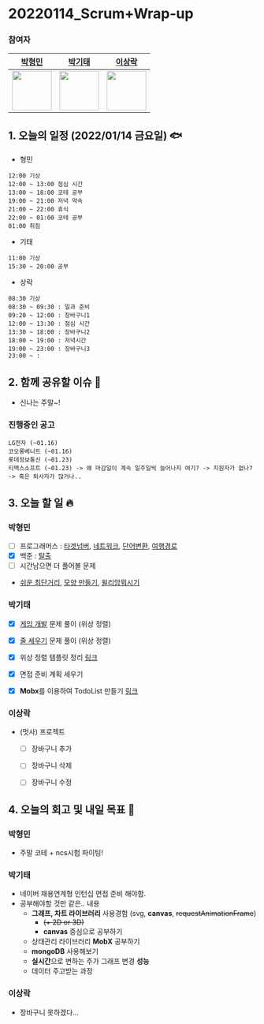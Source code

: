 # 20220114_Scrum+Wrap-up

### 참여자

| [박형민](https://github.com/npnppn)  | [박기태](https://github.com/idiot-kitto)   | [이상락](https://github.com/SangRakee)  |
| :------: | :------: | :------:
|<img src="https://github.com/npnppn.png" width="80"> | <img src="https://github.com/idiot-kitto.png" width="80">|<img src="https://github.com/SangRakee.png" width="80">

## 1. 오늘의 일정 (2022/01/14 금요일) 🐟

- 형민
```
12:00 기상
12:00 ~ 13:00 점심 시간
13:00 ~ 18:00 코테 공부
19:00 ~ 21:00 저녁 약속
21:00 ~ 22:00 휴식
22:00 ~ 01:00 코테 공부
01:00 취침
```

- 기태
```
11:00 기상
15:30 ~ 20:00 공부
```

- 상락
```
08:30 기상
08:30 ~ 09:30 : 일과 준비
09:20 ~ 12:00 : 장바구니1
12:00 ~ 13:30 : 점심 시간
13:30 ~ 18:00 : 장바구니2
18:00 ~ 19:00 : 저녁시간
19:00 ~ 23:00 : 장바구니3
23:00 ~ : 

```

## 2. 함께 공유할 이슈 💌
- 신나는 주말~!

### 진행중인 공고
```
LG전자 (~01.16)
코오롱베니트 (~01.16)
롯데정보통신 (~01.23)
티맥스소프트 (~01.23) -> 왜 마감일이 계속 일주일씩 늘어나지 여기? -> 지원자가 없나? -> 혹은 퇴사자가 많거나..
```



## 3. 오늘 할 일 🔥



### 박형민
- [ ] 프로그래머스 : [타겟넘버](https://programmers.co.kr/learn/courses/30/lessons/43165), [네트워크](https://programmers.co.kr/learn/courses/30/lessons/43162), [단어변환](https://programmers.co.kr/learn/courses/30/lessons/43163), [여행경로](https://programmers.co.kr/learn/courses/30/lessons/43164) 
- [x] 백준 : [탈출](https://www.acmicpc.net/problem/3055)
- [ ] 시간남으면 더 풀어볼 문제
- [쉬운 최단거리](https://www.acmicpc.net/problem/14940), [모양 만들기](https://www.acmicpc.net/problem/16932), [윌리암뭐시기](https://www.acmicpc.net/problem/17129)

### 박기태

- [x] [게임 개발](https://www.acmicpc.net/problem/1516) 문제 풀이 (위상 정렬)
- [x] [줄 세우기](https://www.acmicpc.net/problem/2252) 문제 풀이 (위상 정렬)
- [x] 위상 정렬 템플릿 정리 [링크](https://github.com/idiot-kitto/algorithm/blob/master/templates/topological_sort.cpp)
- [x] 면접 준비 계획 세우기
- [x] **Mobx**를 이용하여 TodoList 만들기 [링크](https://github.com/idiot-kitto/react-mobx-practice)


### 이상락
- (멋사) 프로젝트
    - [ ] 장바구니 추가
    - [ ] 장바구니 삭제
    - [ ] 장바구니 수정




## 4. 오늘의 회고 및 내일 목표 🎈


    

### 박형민

- 주말 코테 + ncs시험 파이팅!



### 박기태

- 네이버 채용연계형 인턴십 면접 준비 해야함.
- 공부해야할 것만 같은.. 내용
  - **그래프, 차트 라이브러리** 사용경험 (svg, **canvas**, ~~requestAnimationFrame~~)
      - ~~(+ 2D or 3D)~~
      - **canvas** 중심으로 공부하기
  - 상태관리 라이브러리 **MobX** 공부하기
  - **mongoDB** 사용해보기
  - **실시간**으로 변하는 주가 그래프 변경 **성능**
  - 데이터 주고받는 과정


### 이상락
- 장바구니 못하겠다...
